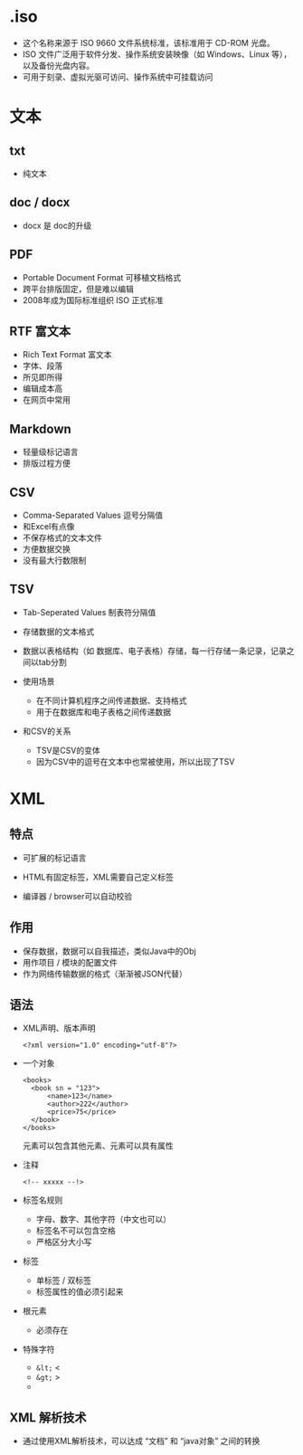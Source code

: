 # .iso

  - 这个名称来源于 ISO 9660 文件系统标准，该标准用于 CD-ROM 光盘。
  - ISO 文件广泛用于软件分发、操作系统安装映像（如 Windows、Linux 等），以及备份光盘内容。
  - 可用于刻录、虚拟光驱可访问、操作系统中可挂载访问

# 文本

## txt

- 纯文本

## doc / docx

- docx 是 doc的升级

## PDF

- Portable Document Format 可移植文档格式
- 跨平台排版固定，但是难以编辑
- 2008年成为国际标准组织 ISO 正式标准

## RTF 富文本

- Rich Text Format 富文本
- 字体、段落
- 所见即所得
- 编辑成本高
- 在网页中常用

## Markdown

- 轻量级标记语言
- 排版过程方便

## CSV

- Comma-Separated Values 逗号分隔值
- 和Excel有点像
- 不保存格式的文本文件
- 方便数据交换
- 没有最大行数限制

## TSV

- Tab-Seperated Values 制表符分隔值
- 存储数据的文本格式
- 数据以表格结构（如 数据库、电子表格）存储，每一行存储一条记录，记录之间以tab分割

- 使用场景
  - 在不同计算机程序之间传递数据、支持格式
  - 用于在数据库和电子表格之间传递数据
- 和CSV的关系
  - TSV是CSV的变体
  - 因为CSV中的逗号在文本中也常被使用，所以出现了TSV

# XML

## 特点

- 可扩展的标记语言

- HTML有固定标签，XML需要自己定义标签
- 编译器 / browser可以自动校验

## 作用

- 保存数据，数据可以自我描述，类似Java中的Obj
- 用作项目 / 模块的配置文件
- 作为网络传输数据的格式（渐渐被JSON代替）

## 语法

- XML声明、版本声明

  `<?xml version="1.0" encoding="utf-8"?>`

- 一个对象

  ```
  <books>
  	<book sn = "123">
  		<name>123</name>
  		<author>222</author>
  		<price>75</price>
  	</book>
  </books>
  ```

  元素可以包含其他元素、元素可以具有属性

- 注释

  `<!-- xxxxx --!>`

- 标签名规则

  - 字母、数字、其他字符（中文也可以）
  - 标签名不可以包含空格
  - 严格区分大小写

- 标签

  - 单标签 / 双标签
  - 标签属性的值必须引起来

- 根元素
  - 必须存在
- 特殊字符
  - `&lt;`  <
  - `&gt;`  >
  - <![CDATA[xxxxx这里面只是文本，不进行语法解析xxxxxx]]>

## XML 解析技术

- 通过使用XML解析技术，可以达成 “文档” 和 “java对象” 之间的转换